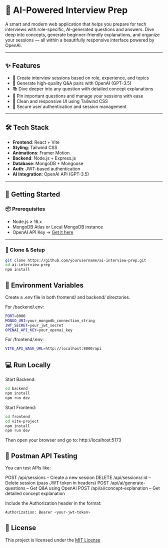 # 🧠 AI-Powered Interview Prep

A smart and modern web application that helps you prepare for tech interviews with role-specific, AI-generated questions and answers. Dive deep into concepts, generate beginner-friendly explanations, and organize your sessions — all within a beautifully responsive interface powered by OpenAI.

---

## ✨ Features

- 🎯 Create interview sessions based on role, experience, and topics
- 🤖 Generate high-quality Q&A pairs with OpenAI (GPT-3.5)
- 📚 Dive deeper into any question with detailed concept explanations
- 📌 Pin important questions and manage your sessions with ease
- 🧵 Clean and responsive UI using Tailwind CSS
- 🔐 Secure user authentication and session management

---

## 🛠️ Tech Stack

- **Frontend**: React + Vite  
- **Styling**: Tailwind CSS  
- **Animations**: Framer Motion  
- **Backend**: Node.js + Express.js  
- **Database**: MongoDB + Mongoose  
- **Auth**: JWT-based authentication  
- **AI Integration**: OpenAI API (GPT-3.5)

---

## 🚀 Getting Started

### 📦 Prerequisites

- Node.js ≥ 16.x  
- MongoDB Atlas or Local MongoDB instance  
- OpenAI API Key → [Get it here](https://platform.openai.com/account/api-keys)

---

### 📁 Clone & Setup

```bash
git clone https://github.com/yourusername/ai-interview-prep.git
cd ai-interview-prep
npm install
```

## 🔐 Environment Variables

Create a .env file in both frontend/ and backend/ directories.

For /backend/.env:

```bash
PORT=8000
MONGO_URI=your_mongodb_connection_string
JWT_SECRET=your_jwt_secret
OPENAI_API_KEY=your_openai_key
```

For /frontend/.env:

```bash
VITE_API_BASE_URL=http://localhost:8000/api
```

## 💻 Run Locally

Start Backend:

```bash
cd backend
npm install
npm run dev
```

Start Frontend:

```bash
cd frontend
cd vite-project
npm install
npm run dev
```
Then open your browser and go to: http://localhost:5173

## 🧪 Postman API Testing

You can test APIs like:

POST /api/sessions – Create a new session
DELETE /api/sessions/:id – Delete session (pass JWT token in headers)
POST /api/ai/generate-questions – Get Q&A using OpenAI
POST /api/ai/concept-explanation – Get detailed concept explanation

Include the Authorization header in the format:

```bash
Authorization: Bearer <your-jwt-token>
```

## 📄 License

This project is licensed under the [MIT License](LICENSE)

